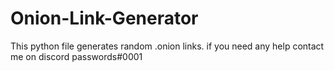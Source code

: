 # Onion-Link-Generator
This python file generates random .onion links. if you need any help contact me on discord passwords#0001
